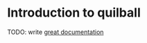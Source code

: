 # Introduction to quilball

TODO: write [great documentation](http://jacobian.org/writing/great-documentation/what-to-write/)
